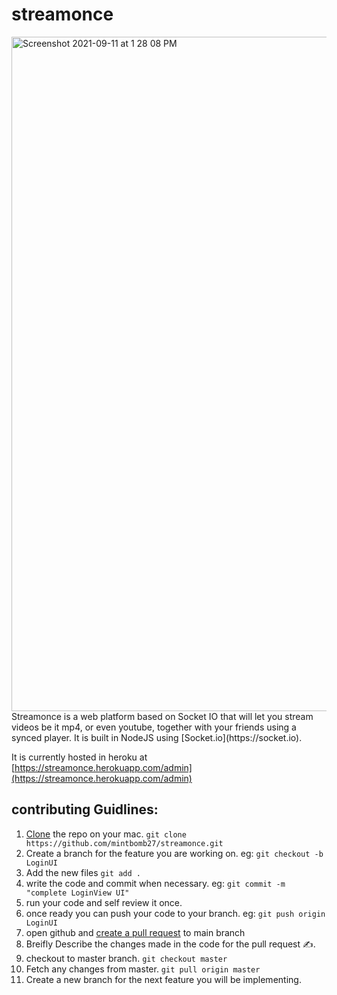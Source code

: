 # streamonce
<img width="1079" alt="Screenshot 2021-09-11 at 1 28 08 PM" src="https://user-images.githubusercontent.com/22593204/132940933-c4f75c54-8a0e-4aa9-909e-d17f93d09347.png">
Streamonce is a web platform based on Socket IO that will let you stream videos be it mp4, or even youtube, together with your friends using a synced player. It is built in NodeJS using [Socket.io](https://socket.io).

It is currently hosted in heroku at [https://streamonce.herokuapp.com/admin](https://streamonce.herokuapp.com/admin)

## contributing Guidlines:
1. [Clone](https://docs.github.com/en/enterprise/2.13/user/articles/cloning-a-repository) the repo on your mac. `git clone https://github.com/mintbomb27/streamonce.git`
2. Create a branch for the feature you are working on. eg: `git checkout -b LoginUI`
3. Add the new files `git add .`
4. write the code and commit when necessary. eg: `git commit -m "complete LoginView UI"`
5. run your code and self review it once.
6. once ready you can push your code to your branch. eg: `git push origin LoginUI`
7. open github and [create a pull request](https://docs.github.com/en/free-pro-team@latest/github/collaborating-with-issues-and-pull-requests/creating-a-pull-request) to main branch
8. Breifly Describe the changes made in the code for the pull request ✍️.
9. checkout to master branch. `git checkout master`
10. Fetch any changes from master. `git pull origin master`
11. Create a new branch for the next feature you will be implementing.
